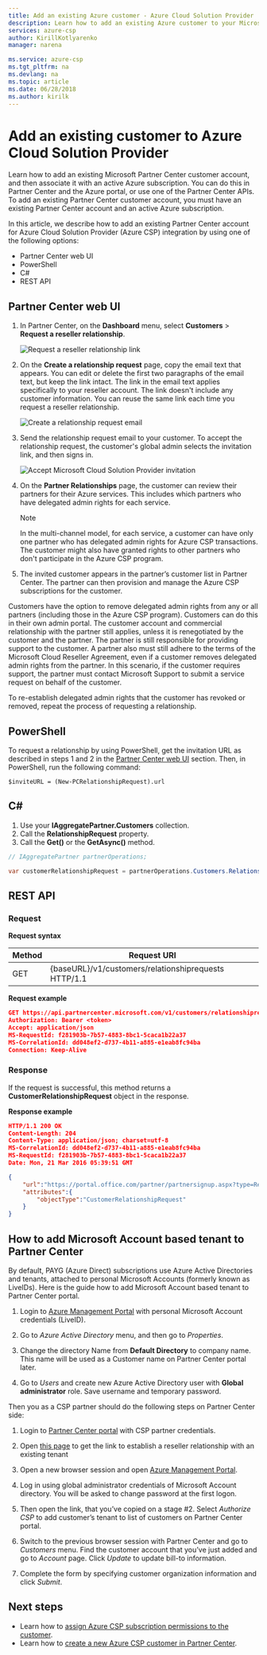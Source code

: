 ```yaml
---
title: Add an existing Azure customer - Azure Cloud Solution Provider | Microsoft Docs
description: Learn how to add an existing Azure customer to your Microsoft Partner Center account for Azure Cloud Solution Provider (Azure CSP) integration.
services: azure-csp
author: KirillKotlyarenko
manager: narena

ms.service: azure-csp
ms.tgt_pltfrm: na
ms.devlang: na
ms.topic: article
ms.date: 06/28/2018
ms.author: kirilk
---
```


# Add an existing customer to Azure Cloud Solution Provider

Learn how to add an existing Microsoft Partner Center customer account, and then associate it with an active Azure subscription. You can do this in Partner Center and the Azure portal, or use one of the Partner Center APIs. To add an existing Partner Center customer account, you must have an existing Partner Center account and an active Azure subscription.

In this article, we describe how to add an existing Partner Center account for Azure Cloud Solution Provider (Azure CSP) integration by using one of the following options:

- Partner Center web UI
- PowerShell
- C#
- REST API

## Partner Center web UI

1. In Partner Center, on the **Dashboard** menu, select **Customers** > **Request a reseller relationship**.

    ![Request a reseller relationship link](media/add-existing-customer-1.png)

2. On the **Create a relationship request** page, copy the email text that appears. You can edit or delete the first two paragraphs of the email text, but keep the link intact. The link in the email text applies specifically to your reseller account. The link doesn't include any customer information. You can reuse the same link each time you request a reseller relationship.

    ![Create a relationship request email](media/add-existing-customer-3.png)

3. Send the relationship request email to your customer. To accept the relationship request, the customer's global admin selects the invitation link, and then signs in.

    ![Accept Microsoft Cloud Solution Provider invitation](media/add-existing-customer-4.png)

4. On the **Partner Relationships** page, the customer can review their partners for their Azure services. This includes which partners who have delegated admin rights for each service.

    > [!NOTE] 
    > In the multi-channel model, for each service, a customer can have only one partner who has delegated admin rights for Azure CSP transactions. The customer might also have granted rights to other partners who don't participate in the Azure CSP program.

5. The invited customer appears in the partner’s customer list in Partner Center. The partner can then provision and manage the Azure CSP subscriptions for the customer.

Customers have the option to remove delegated admin rights from any or all partners (including those in the Azure CSP program). Customers can do this in their own admin portal. The customer account and commercial relationship with the partner still applies, unless it is renegotiated by the customer and the partner. The partner is still responsible for providing support to the customer. A partner also must still adhere to the terms of the Microsoft Cloud Reseller Agreement, even if a customer removes delegated admin rights from the partner. In this scenario, if the customer requires support, the partner must contact Microsoft Support to submit a service request on behalf of the customer.

To re-establish delegated admin rights that the customer has revoked or removed, repeat the process of requesting a relationship.

## PowerShell

To request a relationship by using PowerShell, get the invitation URL as described in steps 1 and 2 in the [Partner Center web UI](#partner-center-web-ui) section. Then, in PowerShell, run the following command:

`$inviteURL = (New-PCRelationshipRequest).url`

## C#

1. Use your **IAggregatePartner.Customers** collection.
2. Call the **RelationshipRequest** property.
3. Call the **Get()** or the **GetAsync()** method.

```csharp
// IAggregatePartner partnerOperations;

var customerRelationshipRequest = partnerOperations.Customers.RelationshipRequest.Get();
```

## REST API

### Request

**Request syntax**

|Method|Request URI|
|---|---|
|GET|{baseURL}/v1/customers/relationshiprequests HTTP/1.1|

**Request example**

```json
GET https://api.partnercenter.microsoft.com/v1/customers/relationshiprequests HTTP/1.1
Authorization: Bearer <token>
Accept: application/json
MS-RequestId: f281903b-7b57-4883-8bc1-5caca1b22a37
MS-CorrelationId: dd048ef2-d737-4b11-a885-e1eab8fc94ba
Connection: Keep-Alive
```

### Response

If the request is successful, this method returns a **CustomerRelationshipRequest** object in the response.

**Response example**

```json
HTTP/1.1 200 OK
Content-Length: 204
Content-Type: application/json; charset=utf-8
MS-CorrelationId: dd048ef2-d737-4b11-a885-e1eab8fc94ba
MS-RequestId: f281903b-7b57-4883-8bc1-5caca1b22a37
Date: Mon, 21 Mar 2016 05:39:51 GMT

{
    "url":"https://portal.office.com/partner/partnersignup.aspx?type=ResellerRelationship&id=3b33e682-00c3-41ee-9dd2-a548adf56438&csp=1&msppid=0",
    "attributes":{
        "objectType":"CustomerRelationshipRequest"
    }
}
```

## How to add Microsoft Account based tenant to Partner Center

By default, PAYG (Azure Direct) subscriptions use Azure Active Directories and tenants, attached to personal Microsoft Accounts (formerly known as LiveIDs). Here is the guide how to add Microsoft Account based tenant to Partner Center portal.

1.	Login to [Azure Management Portal](https://portal.azure.com) with personal Microsoft Account credentials (LiveID).

2.	Go to *Azure Active Directory* menu, and then go to *Properties*. 

3. Change the directory Name from **Default Directory** to company name. This name will be used as a Customer name on Partner Center portal later.
 
4.	Go to *Users* and create new Azure Active Directory user with **Global administrator** role. Save username and temporary password.
 
Then you as a CSP partner should do the following steps on Partner Center side:
1.	Login to [Partner Center portal](https://partnercenter.microsoft.com) with CSP partner credentials.

2.	Open [this page](https://partnercenter.microsoft.com/pcv/customers/acquire) to get the link to establish a reseller relationship with an existing tenant

4.	Open a new browser session and open [Azure Management Portal](https://portal.azure.com).

5.	Log in using global administrator credentials of Microsoft Account directory. You will be asked to change password at the first logon.

6.	Then open the link, that you’ve copied on a stage #2. Select *Authorize CSP* to add customer’s tenant to list of customers on Partner Center portal.
 
7.	Switch to the previous browser session with Partner Center and go to *Customers* menu. Find the customer account that you’ve just added and go to *Account* page. Click *Update* to update bill-to information.
 
8.	Complete the form by specifying customer organization information and click *Submit*.

## Next steps

- Learn how to [assign Azure CSP subscription permissions to the customer](assign-permissions-to-azure-csp-subscription.md).
- Learn how to [create a new Azure CSP customer in Partner Center](create-new-customer.md). 
